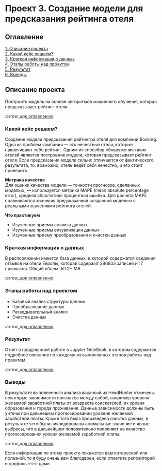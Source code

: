 # Проект 3. Создание модели для предсказания рейтинга отеля

## Оглавление
[1. Описание проекта](https://github.com/PoluboyarinovSI/SF_DataScience/tree/main/project_1/README.md#Описание-проекта)   
[2. Какой кейс решаем?](https://github.com/PoluboyarinovSI/SF_DataScience/tree/main/project_1/README.md#Какой-кейс-решаем)   
[3. Краткая информация о данных](https://github.com/PoluboyarinovSI/SF_DataScience/tree/main/project_1/README.md#Краткая-информация-о-данных)   
[4. Этапы работы над проектом](https://github.com/PoluboyarinovSI/SF_DataScience/tree/main/project_1/README.md#Этапы-работы-над-проектом)   
[5. Результат](https://github.com/PoluboyarinovSI/SF_DataScience/tree/main/project_1/README.md#Результат)  
[6. Выводы](https://github.com/PoluboyarinovSI/SF_DataScience/tree/main/project_1/README.md#Выводы)   

## Описание проекта
Построить модель на основе алгоритмов машинного обучения, которая предсказывает рейтинг отеля.

:arrow_up[к оглавлению](https://github.com/PoluboyarinovSI/SF_DataScience/tree/main/project_1/README.md#Оглавление)


### Какой кейс решаем?
Создание модели предсказания рейтингра отеля для компании Booking. Одна из проблем компании — это нечестные отели, которые накручивают себе рейтинг. Одним из способов обнаружения таких отелей является построение модели, которая предсказывает рейтинг отеля. Если предсказания модели сильно отличаются от фактического результата, то, возможно, отель ведёт себя нечестно, и его стоит проверить.

**Метрика качества**   
Для оценки качества модели — точности прогнозов, сделанных моделью, — используется метрика MAPE (mean absolute percentage error), средняя абсолютная процентная ошибка. Для расчета MAPE сравниваются значения предсказанний созданной моделью с реальными значениями рейтинга отелей.

**Что практикуем**   
- Изученные приемы анализа данных
- Изученные приемы визуализации данных
- Изученные приему преобразования и очистки данных


### Краткая информация о данных
В распоряжении имеется база данных, в которой содержатся сведения отзывов на отели Европы, которая содержит 386803 записей и 17 признаков. Общий объем: 50.2+ MB.

:arrow_up[к оглавлению](https://github.com/PoluboyarinovSI/SF_DataScience/tree/main/project_1/README.md#Оглавление)


### Этапы работы над проектом
- Базовый анализ структуры данных
- Преобразование данных
- Разведывательный анализ
- Очистка данных

:arrow_up[к оглавлению](https://github.com/PoluboyarinovSI/SF_DataScience/tree/main/project_1/README.md#Оглавление)


### Результат   
Отчет о проделанной работе в Jupyter NoteBook, в котором содержится подробное описание по каждому из выполненных этапов работы над проектом. 

:arrow_up[к оглавлению](https://github.com/PoluboyarinovSI/SF_DataScience/tree/main/project_1/README.md#Оглавление)


### Выводы
В результате выполненного анализа вакансий из HeadHunter отмечены некоторые зависимости признаков между собой, например уровеня желаемой заработной платы от возвраста соискателей, их уровня образования и города проживания. Данные зависимости должны быть учтены при дальнешем прогнозировании уровеня желаемой заработной платы. Кроме того была произведена очистка данных, в результате чего были ликвидированы аномальные значение и явные выбросы, что в дальнейшем положительно полвлияет на качество прогнозирования уровня желаемой заработной платы.

:arrow_up[к оглавлению](https://github.com/PoluboyarinovSI/SF_DataScience/tree/main/project_1/README.md#Оглавление)


Если информация по этому проекту покажется вам интересной или полезной, то я буду очень вам благодарен, если отметите репозиторий и профиль ⭐️⭐️⭐️-дами